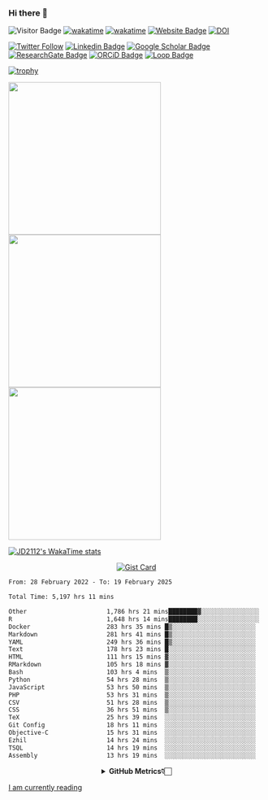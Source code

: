 ### Hi there 👋
![Visitor Badge](https://visitor-badge.laobi.icu/badge?page_id=JD2112.JD2112)
[![wakatime](https://github.com/JD2112/JD2112/actions/workflows/waka-readme.yml/badge.svg)](https://github.com/JD2112/JD2112/actions/workflows/waka-readme.yml)
[![wakatime](https://wakatime.com/badge/user/fe95275f-909a-4147-a45d-624981173898.svg)](https://wakatime.com/@fe95275f-909a-4147-a45d-624981173898)
[![Website Badge](https://img.shields.io/badge/website-informational?style=flat-square)](http://jyotirmoydas.netlify.app)
[![DOI](https://zenodo.org/badge/668165851.svg)](https://zenodo.org/doi/10.5281/zenodo.11104069)

[![Twitter Follow](https://img.shields.io/twitter/follow/jyotirmoy21?style=social)](https://twitter.com/jyotirmoy21)
[![Linkedin Badge](https://img.shields.io/badge/-jyotirmoy-blue?style=plastic&logo=Linkedin&logoColor=white&link=https://www.linkedin.com/in/dasjyotirmoy/)](https://www.linkedin.com/in/dasjyotirmoy/)
[![Google Scholar Badge](https://img.shields.io/badge/-jyotirmoy-blue?style=plastic&logo=GoogleScholar&logoColor=white&link=https://scholar.google.se/citations?user=IMBYOv8AAAAJ&hl=en)](https://scholar.google.se/citations?user=IMBYOv8AAAAJ&hl=en)
[![ResearchGate Badge](https://img.shields.io/badge/-jyotirmoy-cyan?style=plastic&logo=ResearchGate&logoColor=white&link=https://www.researchgate.net/profile/Jyotirmoy-Das-3)](https://www.researchgate.net/profile/Jyotirmoy-Das-3)
[![ORCiD Badge](https://img.shields.io/badge/-jyotirmoy-green?style=plastic&logo=orcid&logoColor=white&link=https://orcid.org/0000-0002-5649-4658)](https://orcid.org/0000-0002-5649-4658)
[![Loop Badge](https://img.shields.io/badge/-jyotirmoy-orange?style=plastic&logo=Loop&logoColor=white&link=https://loop.frontiersin.org/people/1519976/overview)](https://loop.frontiersin.org/people/1519976/overview)

[![trophy](https://github-profile-trophy.vercel.app/?username=JD2112)](https://github.com/ryo-ma/github-profile-trophy)

<a href="https://github.com/JD2112/github-readme-stats">
  <img height=300 align="center" src="https://github-readme-stats.vercel.app/api?username=JD2112&show=reviews,discussions_started,discussions_answered,prs_merged,prs_merged_percentage,&show_icons=true&theme=radical" />
</a>
<a href="https://github.com/JD2112/convoychat">
  <img height=300 align="center" src="https://github-readme-stats.vercel.app/api/top-langs/?username=JD2112&layout=pie&hide_progress=true&langs_count=10&card_width=320" />
</a>
<a href="https://github.com/JD2112/convoychat">
  <img height=300 align="center" src="https://github-readme-streak-stats.herokuapp.com/?user=JD2112&theme=vue-dark&hide_border=true" />
</a>

[![JD2112's WakaTime stats](https://github-readme-stats.vercel.app/api/wakatime?username=JD21&layout=compact&hide_progress=true&langs_count=20)](https://github.com/JD2112/github-readme-stats)

<div style="text-align:center;">
    
[![Gist Card](https://github-readme-stats.vercel.app/api/gist?id=39db8abd2ac2a0d394ca357210a3f0a5&show_owner=true)](https://gist.github.com/JD2112/39db8abd2ac2a0d394ca357210a3f0a5.js)

</div>

<!--
**JD2112/JD2112** is a ✨ _special_ ✨ repository because its `README.md` (this file) appears on your GitHub profile.

Here are some ideas to get you started:

- 🔭 I’m currently working on ...
- 🌱 I’m currently learning ...
- 👯 I’m looking to collaborate on ...
- 🤔 I’m looking for help with ...
- 💬 Ask me about ...
- 📫 How to reach me: ...
- 😄 Pronouns: ...
- ⚡ Fun fact: ...
![JD2112's Top Languages](https://github-readme-stats.vercel.app/api/top-langs/?username=JD2112&theme=vue-dark&show_icons=true&hide_border=true&layout=compact)
-->
<!--![JD2112's Stats](https://github-readme-stats.vercel.app/api?username=JD2112&theme=vue-dark&show_icons=true&hide_border=true&count_private=true)-->






<!--START_SECTION:waka-->

```txt
From: 28 February 2022 - To: 19 February 2025

Total Time: 5,197 hrs 11 mins

Other                      1,786 hrs 21 mins████████▓░░░░░░░░░░░░░░░░   34.37 %
R                          1,648 hrs 14 mins████████░░░░░░░░░░░░░░░░░   31.71 %
Docker                     283 hrs 35 mins █▒░░░░░░░░░░░░░░░░░░░░░░░   05.46 %
Markdown                   281 hrs 41 mins █▒░░░░░░░░░░░░░░░░░░░░░░░   05.42 %
YAML                       249 hrs 36 mins █▒░░░░░░░░░░░░░░░░░░░░░░░   04.80 %
Text                       178 hrs 23 mins █░░░░░░░░░░░░░░░░░░░░░░░░   03.43 %
HTML                       111 hrs 15 mins ▓░░░░░░░░░░░░░░░░░░░░░░░░   02.14 %
RMarkdown                  105 hrs 18 mins ▓░░░░░░░░░░░░░░░░░░░░░░░░   02.03 %
Bash                       103 hrs 4 mins  ▒░░░░░░░░░░░░░░░░░░░░░░░░   01.98 %
Python                     54 hrs 28 mins  ▒░░░░░░░░░░░░░░░░░░░░░░░░   01.05 %
JavaScript                 53 hrs 50 mins  ▒░░░░░░░░░░░░░░░░░░░░░░░░   01.04 %
PHP                        53 hrs 31 mins  ▒░░░░░░░░░░░░░░░░░░░░░░░░   01.03 %
CSV                        51 hrs 28 mins  ▒░░░░░░░░░░░░░░░░░░░░░░░░   00.99 %
CSS                        36 hrs 51 mins  ▒░░░░░░░░░░░░░░░░░░░░░░░░   00.71 %
TeX                        25 hrs 39 mins  ░░░░░░░░░░░░░░░░░░░░░░░░░   00.49 %
Git Config                 18 hrs 11 mins  ░░░░░░░░░░░░░░░░░░░░░░░░░   00.35 %
Objective-C                15 hrs 31 mins  ░░░░░░░░░░░░░░░░░░░░░░░░░   00.30 %
Ezhil                      14 hrs 24 mins  ░░░░░░░░░░░░░░░░░░░░░░░░░   00.28 %
TSQL                       14 hrs 19 mins  ░░░░░░░░░░░░░░░░░░░░░░░░░   00.28 %
Assembly                   13 hrs 19 mins  ░░░░░░░░░░░░░░░░░░░░░░░░░   00.26 %
```

<!--END_SECTION:waka-->

<div align="center">
    <details>
        <summary><b>GitHub Metrics👇🏻</b></summary>
    <br>
        
[Get Details](https://metrics.lecoq.io/insights/JD2112)
    </details>
</div>

<a target="_blank" href="https://www.goodreads.com/user/show/21242415-jyotirmoy-das">I am currently reading</a>


